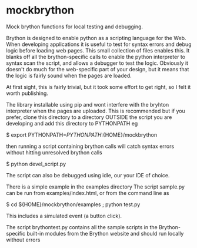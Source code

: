 # mockbrython
Mock brython functions for local testing and debugging.

Brython is designed to enable python as a scripting language for the Web. When developing applications it is useful to test for syntax errors and debug logic before loading web pages. This small collection of files enables this. It blanks off all the brython-specific calls to enable the python interpreter to syntax scan the script, and allows a debugger to test the logic. Obviously it doesn't do much for the web-specific part of your design, but it means that the logic is fairly sound when the pages are loaded.

At first sight, this is fairly trivial, but it took some effort to get right, so I felt it worth publishing.

The library installable using pip and wont interfere with the bryhton interpreter when the pages are uploaded. This is recommended but if you prefer, clone this directory to a directory OUTSIDE the script you are developing and add this directory to PYTHONPATH
eg

$ export PYTHONPATH=${PYTHONPATH}:${HOME}/mockbrython

then running a script containing brython calls will catch syntax errors without hitting unresolved brython calls

$ python devel_script.py

The script can also be debugged using idle, our your IDE of choice. 

There is a simple example in the examples directory
The script sample.py can be run from examples/index.html, or from the command line as

$ cd ${HOME}/mockbrython/examples ; python test.py

This includes a simulated event (a button click).

The script brythontest.py contains all the sample scripts in the Brython-specific built-in modules from the Brython website and should run locally without errors

